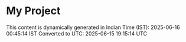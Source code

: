 # My Project

This content is dynamically generated in Indian Time (IST): 2025-06-16 00:45:14 IST
Converted to UTC: 2025-06-15 19:15:14 UTC
